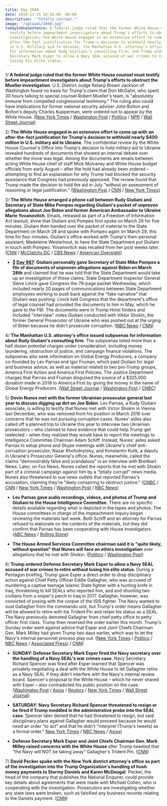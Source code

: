 ```yaml
---
title: Day 1040
date: 2019-11-25 10:16:00 -08:00
description: '"Totally corrupt."'
image: "/uploads/1040.jpg"
todayInOneSentence: A federal judge ruled that the former White House counsel must
  testify before impeachment investigators about Trump's efforts to obstruct the Mueller
  investigation; the White House engaged in an extensive effort to come up with an
  after-the-fact justification for Trump's decision to withhold nearly $400 million
  in U.S. military aid to Ukraine; the Manhattan U.S. attorney's office issued subpoenas
  for information about Rudy Giuliani's consulting firm; and Trump ordered Defense
  Secretary Mark Esper to allow a Navy SEAL accused of war crimes to retire without
  losing his elite status.
---
```


1/ **A federal judge ruled that the former White House counsel must testify before impeachment investigators about Trump's efforts to obstruct the Mueller investigation**. U.S. District Judge Ketanji Brown Jackson of Washington found no basis for Trump's claim that Don McGahn, who spent 30 hours talking to special counsel Robert Mueller's team, is "absolutely immune from compelled congressional testimony." The ruling also could have implications for former national security adviser John Bolton and Bolton's deputy Charles Kupperman, were ordered not to appear by the White House. ([New York Times](https://www.nytimes.com/2019/11/25/us/politics/mcgahn-testimony-ruling.html) / [Washington Post](https://www.washingtonpost.com/local/legal-issues/former-white-house-counsel-donald-mcgahn-must-comply-with-house-subpoena-judge-rules/2019/11/25/6de26cc8-018d-11ea-8bab-0fc209e065a8_story.html) / [Politico](https://www.politico.com/news/2019/11/25/mueller-star-witness-must-testify-to-congress-judge-rules-073622) / [NPR](https://www.npr.org/2019/11/25/782705643/federal-judge-rules-that-mcgahn-must-testify-delivering-blow-to-white-house) / [Wall Street Journal](https://www.wsj.com/articles/judge-rejects-white-house-claims-of-immunity-for-close-aides-11574722684))

2/ **The White House engaged in an extensive effort to come up with an after-the-fact justification for Trump's decision to withhold nearly $400 million in U.S. military aid to Ukraine**. The confidential review by the White House Counsel's Office into Trump's decision to hold military aid to Ukraine revealed hundreds of documents that showed an internal debate over whether the move was legal. Among the documents are emails between acting White House chief of staff Mick Mulvaney and White House budget officials from early August – after the hold had already been ordered – attempting to find an explanation for why Trump had blocked the security assistance that Congress had previously approved. The review found that Trump made the decision to hold the aid in July "without an assessment of reasoning or legal justification." ([Washington Post](https://www.washingtonpost.com/politics/white-house-review-turns-up-emails-showing-extensive-effort-to-justify-trumps-decision-to-block-ukraine-military-aid/2019/11/24/2121cf98-0d57-11ea-bd9d-c628fd48b3a0_story.html) / [CNN](https://www.cnn.com/2019/11/25/politics/impeachment-watch-november-24/index.html) / [New York Times](https://www.nytimes.com/2019/11/24/us/politics/mulvaney-ukraine-aid.html))

3/ **The White House arranged a phone call between Rudy Giuliani and Secretary of State Mike Pompeo regarding Giuliani's packet of unproven allegations about Joe Biden and former American Ambassador to Ukraine Marie Yovanovitch**. Emails, released as part of a Freedom of Information Act lawsuit, show that Giuliani and Pompeo first spoke on March 26 for five minutes. Giuliani then handed over the packet of material to the State Department on March 28 and spoke with Pompeo again on March 29, this time for four minutes. Giuliani's office worked with Trump's then-personal assistant, Madeleine Westerhout, to have the State Department put Giuliani in touch with Pompeo. Yovanovitch was recalled from her post weeks later. ([CNN](https://www.cnn.com/2019/11/23/politics/giuliani-pompeo-phone-calls-state-department/) / [McClatchy DC](https://www.mcclatchydc.com/news/politics-government/white-house/article237673919.html) / [CBS News](https://www.cbsnews.com/news/new-documents-show-contacts-between-rudy-giuliani-and-mike-pompeo-2019-11-23/) / [American Oversight](https://www.americanoversight.org/state-department-releases-ukraine-documents-to-american-oversight))

* **📌 [Day 987](https://whatthefuckjusthappenedtoday.com/2019/10/03/day-987/#5-giuliani-personally-gave-secretary): Giuliani personally gave Secretary of State Mike Pompeo a file of documents of unproven allegations against Biden on March 28th** and claimed that he was told that the State Department would take up an investigation of those claims. State Department Inspector General Steve Linick gave Congress the 79-page packet Wednesday, which included nearly 20 pages of communications between State Department employees working to push back against the "fake narrative" that Giuliani was pushing. Linick told Congress that the department's office of legal counsel had provided the documents to him in May, which he gave to the FBI. The documents were in Trump Hotel folders and included "interview" notes Giuliani conducted with Viktor Shokin, the former General Prosecutor of Ukraine who was pushed out at the urging of Biden because he didn't prosecute corruption. ([NBC News](https://www.nbcnews.com/politics/trump-impeachment-inquiry/giuliani-says-state-dept-vowed-investigate-after-he-gave-ukraine-n1061931) / [CNN](https://www.cnn.com/2019/10/02/politics/state-department-inspector-general-briefing-congress/index.html))

4/ **The Manhattan U.S. attorney's office issued subpoenas for information about Rudy Giuliani's consulting firm**. The subpoenas listed more than a half dozen potential charges under consideration, including money laundering, obstruction of justice, and campaign finance violations. The subpoenas also seek information on Global Energy Producers, a company co-founded by Lev Parnas and Igor Fruman, which paid Giuliani for legal and business advice, as well as material related to two pro-Trump groups, America First Action and America First Policies. The Justice Department charges that Parnas and Fruman disguised the source of a $325,000 donation made in 2018 to America First by giving the money in the name of Global Energy Producers. ([Wall Street Journal](https://www.wsj.com/articles/federal-subpoenas-seek-information-on-giulianis-consulting-business-11574712722) / [Washington Post](https://www.washingtonpost.com/national-security/investigators-scrutinize-giuliani-firm-and-donations-to-trump-super-pac-as-part-of-broad-probe/2019/11/25/1d86a814-0fb3-11ea-bf62-eadd5d11f559_story.html) / [CNBC](https://www.cnbc.com/2019/11/25/rudy-giuliani-consulting-firm-eyed-in-federal-subpoenas.html))

5/ **Devin Nunes met with the former Ukrainian prosecutor general last year to discuss digging up dirt on Joe Biden**. Lev Parnas, a Rudy Giuliani associate, is willing to testify that Nunes met with Victor Shokin in Vienna last December, who was removed from his position in March 2016 over concerns that he was not pursuing corruption cases. Nunes' aides also called off a planned trip to Ukraine this year to interview two Ukrainian prosecutors – who claimed to have evidence that could help Trump get reelected – when they realized they would have to report the meetings to Intelligence Committee Chairman Adam Schiff. Instead, Nunes' aides asked Parnas to setup phone and Skype meetings with Ukraine's chief anti-corruption prosecutor, Nazar Kholodnytsky, and Konstantin Kulik, a deputy in Ukraine's Prosecutor General's office. Nunes, meanwhile, called the claims "demonstrably false and scandalous" in an interview with Breitbart News. Later, on Fox News, Nunes called the reports that he met with Shokin part of a criminal campaign against him by a "totally corrupt" news media. Nunes also threatened to sue news outlets that reported Parnas's accusation, claiming they're "likely conspiring to obstruct justice." ([CNBC](https://www.cnbc.com/2019/11/24/giuliani-ally-would-testify-that-nunes-staffers-hid-ukraine-meetings-from-schiff.html) / [CNN](https://www.cnn.com/2019/11/22/politics/nunes-vienna-trip-ukrainian-prosecutor-biden/index.html) / [New York Times](https://www.nytimes.com/2019/11/24/us/politics/devin-nunes-ukraine.html) / [Washington Post](https://www.washingtonpost.com/politics/nunes-denies-allegation-he-met-with-top-ukrainian-prosecutor-about-bidens/2019/11/24/34644688-0edf-11ea-bf62-eadd5d11f559_story.html) / [NBC News](https://www.nbcnews.com/politics/trump-impeachment-inquiry/nunes-dodges-question-about-allegations-he-sought-dirt-biden-n1090281))

* **Lev Parnas gave audio recordings, videos, and photos of Trump and Giuliani to the House Intelligence Committee**. There are no specific details available regarding what is depicted in the tapes and photos. The House committees in charge of the impeachment inquiry began reviewing the materials last week. Both Schiff and an attorney for Parnas refused to elaborate on the contents of the materials, but they did confirm that Parnas has been cooperating with House investigators. ([ABC News](https://abcnews.go.com/Politics/house-intelligence-committee-possession-video-audio-recordings-giuliani/story?id=67276448) / [Rolling Stone](https://www.rollingstone.com/politics/politics-news/lev-parnas-handed-over-tapes-of-trump-and-giuliani-to-the-house-intelligence-committee-917769/))

* **The House Armed Services Committee chairman said it is "quite likely, without question" that Nunes will face an ethics investigation** over allegations that he met with Shokin. ([Politico](https://www.politico.com/news/2019/11/23/democrat-says-devin-nunes-investigation-likely-073109) / [Washington Post](https://www.washingtonpost.com/politics/top-house-democrat-says-ethics-probe-of-nunes-is-likely-over-alleged-meeting-with-ukrainian-about-bidens/2019/11/23/0dde6b22-0e0a-11ea-97ac-a7ccc8dd1ebc_story.html))

6/ **Trump ordered Defense Secretary Mark Esper to allow a Navy SEAL accused of war crimes to retire without losing his elite status**. During a Pentagon briefing, Trump gave Esper a direct order to drop disciplinary action against Chief Petty Officer Eddie Gallagher, who was accused of murdering a captive teenage Islamic State fighter with a hunting knife in Iraq, threatening to kill SEALs who reported him, and and shooting two civilians from a sniper's perch in Iraq in 2017. Gallagher, however, was convicted of posing with the corpse of the ISIS fighter. The Navy wanted to oust Gallagher from the commando unit, but Trump's order means Gallagher will be allowed to retire with his Trident Pin and retain his status as a SEAL. The Navy previously demoted Gallagher from chief petty office to petty officer first class. Trump then reversed the order earlier this month. Trump's Sunday order went against advice that Esper and Joint Chiefs Chairman Gen. Mark Milley had given Trump two days earlier, which was to let the Navy's internal personnel process play out. ([New York Times](https://www.nytimes.com/2019/11/25/us/politics/mark-esper-seal-navy-secretary.html) / [Politico](https://www.politico.com/news/2019/11/25/trump-navy-seal-gallagher-073582) / [NBC News](https://www.nbcnews.com/politics/politics-news/defense-secretary-says-trump-ordered-him-allow-seal-war-crimes-n1090581) / [Associated Press](https://apnews.com/2148f2182aa64d8c8102967d653b0ba0)) / [CNN](https://www.cnn.com/2019/11/25/politics/esper-spencer-aftermath/))

* **SUNDAY: Defense Secretary Mark Esper fired the Navy secretary over the handling of a Navy SEAL's war crimes case**. Navy Secretary Richard Spencer was fired after Esper learned that Spencer was privately negotiating a deal with the White House to let Gallagher retire as a Navy SEAL if they didn't interfere with the Navy's internal review board. Spencer's proposal to the White House – which he never shared with Esper – also contradicted his public position on the case. ([Washington Post](https://www.washingtonpost.com/national-security/2019/11/24/pentagon-chief-asks-navy-secretarys-resignation-over-private-proposal-navy-seals-case/) / [Axios](https://www.axios.com/eddie-gallagher-richard-spencer-navy-seals-b9fb9c20-42f4-416d-b0a6-535544e16a47.html) / [Reuters](https://www.reuters.com/article/us-usa-military-seals-milley-idUSKBN1XZ0ZZ) / [New York Times](https://www.nytimes.com/2019/11/24/us/politics/navy-secretary-richard-spencer-resign.html) / [Wall Street Journal](https://www.wsj.com/articles/trump-to-allow-internal-review-of-navy-seal-case-11574599532))

* **SATURDAY: Navy Secretary Richard Spencer threatened to resign or be fired if Trump meddled in the administrative probe into the SEAL case**. Spencer later denied that he had threatened to resign, but said disciplinary plans against Gallagher would proceed because he would need an order "to act" and that he didn't "interpret (Trump's tweets) as a formal order." [New York Times](https://www.nytimes.com/2019/11/23/us/politics/navy-discipline-edward-gallagher.html) / [NBC News](https://www.nbcnews.com/news/military/military-leaders-lobby-trump-not-meddle-seal-case-top-navy-n1089661) / [Axios](https://www.axios.com/navy-proceed-edward-gallagher-discipline-8edd65c7-395e-4b8d-b146-a17cff073b46.html))

* **Defense Secretary Mark Esper and Joint Chiefs Chairman Gen. Mark Milley raised concerns with the White House** after Trump tweeted that "the Navy will NOT be taking away" Gallagher's Trident Pin. ([CNN](https://www.cnn.com/2019/11/23/politics/edward-gallagher-navy-trump-disciplinary-action/))

7/ **David Pecker spoke with the New York district attorney's office as part of the investigation into the Trump Organization's handling of hush money payments to Stormy Daniels and Karen McDougal**. Pecker, the head of the company that publishes the National Enquirer, could provide key details about agreements that were made with Michael Cohen, who is cooperating with the investigation. Prosecutors are investigating whether any state laws were broken, such as falsified any business records relating to the Daniels payment. ([CNN](https://www.cnn.com/2019/11/25/politics/national-enquirer-ami-david-pecker-prosecutors/index.html))